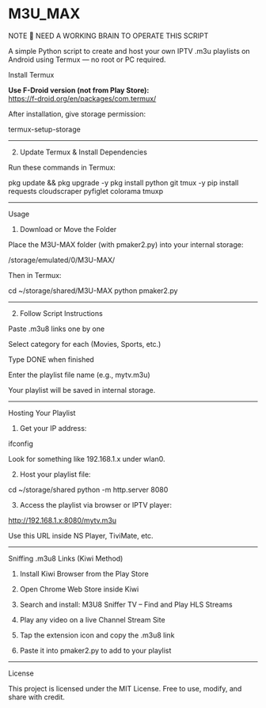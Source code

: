 # M3U_MAX
NOTE 📌 
NEED A WORKING BRAIN TO OPERATE THIS
SCRIPT

A simple Python script to create and host your own IPTV .m3u playlists on Android using Termux — no root or PC required.

Install Termux

**Use F-Droid version (not from Play Store):**  
https://f-droid.org/en/packages/com.termux/

After installation, give storage permission:

termux-setup-storage


---

2. Update Termux & Install Dependencies

Run these commands in Termux:

pkg update && pkg upgrade -y
pkg install python git tmux -y
pip install requests cloudscraper pyfiglet colorama tmuxp


---

Usage

1. Download or Move the Folder

Place the M3U-MAX folder (with pmaker2.py) into your internal storage:

/storage/emulated/0/M3U-MAX/

Then in Termux:

cd ~/storage/shared/M3U-MAX
python pmaker2.py


---

2. Follow Script Instructions

Paste .m3u8 links one by one

Select category for each (Movies, Sports, etc.)

Type DONE when finished

Enter the playlist file name (e.g., mytv.m3u)


Your playlist will be saved in internal storage.


---

Hosting Your Playlist

1. Get your IP address:

ifconfig

Look for something like 192.168.1.x under wlan0.


2. Host your playlist file:

cd ~/storage/shared
python -m http.server 8080


3. Access the playlist via browser or IPTV player:



http://192.168.1.x:8080/mytv.m3u

Use this URL inside NS Player, TiviMate, etc.


---

Sniffing .m3u8 Links (Kiwi Method)

1. Install Kiwi Browser from the Play Store


2. Open Chrome Web Store inside Kiwi


3. Search and install:
M3U8 Sniffer TV – Find and Play HLS Streams


4. Play any video on a live Channel Stream Site


5. Tap the extension icon and copy the .m3u8 link


6. Paste it into pmaker2.py to add to your playlist




---

License

This project is licensed under the MIT License.
Free to use, modify, and share with credit.
